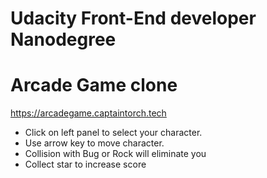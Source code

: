 Udacity Front-End developer Nanodegree
===============================

# Arcade Game clone
https://arcadegame.captaintorch.tech

* Click on left panel to select your character.
* Use arrow key to move character.
* Collision with Bug or Rock will eliminate you
* Collect star to increase score
